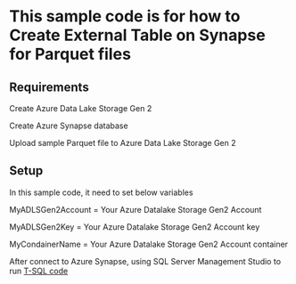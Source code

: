 # This sample code is for how to Create  External Table on Synapse for Parquet files

## Requirements
Create Azure Data Lake Storage Gen 2

Create Azure Synapse database

Upload sample Parquet file to Azure Data Lake Storage Gen 2

## Setup 
In this sample code, it need to set below variables

MyADLSGen2Account = Your Azure Datalake Storage Gen2 Account 

MyADLSGen2Key = Your Azure Datalake Storage Gen2 Account key

MyCondainerName = Your Azure Datalake Storage Gen2 Account container

After connect to Azure Synapse, using SQL Server Management Studio to run [T-SQL code](https://github.com/amberz/Azure-Data-Services-Practices/blob/master/Analytics/How%20to%20Create%20Synapse%20External%20Table%20for%20Parquet%20files/ExternalTableDemo.sql)



